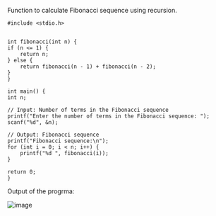 Function to calculate Fibonacci sequence using recursion.
       
         
    #include <stdio.h>


    int fibonacci(int n) {
    if (n <= 1) {
        return n;
    } else {
        return fibonacci(n - 1) + fibonacci(n - 2);
    }
    }

    int main() {
    int n;

    // Input: Number of terms in the Fibonacci sequence
    printf("Enter the number of terms in the Fibonacci sequence: ");
    scanf("%d", &n);

    // Output: Fibonacci sequence
    printf("Fibonacci sequence:\n");
    for (int i = 0; i < n; i++) {
        printf("%d ", fibonacci(i));
    }

    return 0;
    }


Output of the progrma:


![image](https://github.com/AklavyaSangra/Homework/assets/146859465/f01b1c85-9158-4696-bdd3-f7e7033ddbba)
